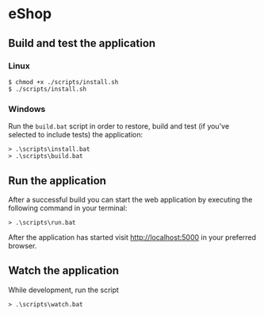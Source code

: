 # eShop

## Build and test the application

### Linux

```
$ chmod +x ./scripts/install.sh
$ ./scripts/install.sh
```

### Windows

Run the `build.bat` script in order to restore, build and test (if you've
selected to include tests) the application:

```
> .\scripts\install.bat
> .\scripts\build.bat
```

## Run the application

After a successful build you can start the web application by executing the following command in your terminal:

```
> .\scripts\run.bat
```

After the application has started visit [http://localhost:5000](http://localhost:5000) in your preferred browser.

## Watch the application

While development, run the script

```
> .\scripts\watch.bat
```